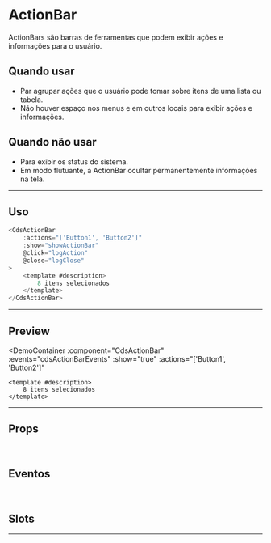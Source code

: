 # ActionBar

ActionBars são barras de ferramentas que podem exibir ações e informações para o usuário.

## Quando usar

- Par agrupar ações que o usuário pode tomar sobre itens de uma lista ou tabela.
- Não houver espaço nos menus e em outros locais para exibir ações e informações.

## Quando não usar

- Para exibir os status do sistema.
- Em modo flutuante, a ActionBar ocultar permanentemente informações na tela.


---

## Uso

```js
<CdsActionBar
	:actions="['Button1', 'Button2']"
	:show="showActionBar"
	@click="logAction"
	@close="logClose"
>
	<template #description>
		8 itens selecionados
	</template>
</CdsActionBar>
```
---

## Preview

<DemoContainer
	:component="CdsActionBar"
	:events="cdsActionBarEvents"
	:show="true"
	:actions="['Button1', 'Button2']"
>
	<template #description>
		8 itens selecionados
	</template>
</DemoContainer>

---

## Props

<APITable
	name="ActionBar"
	section="props"
/>
<br />

## Eventos

<APITable
	name="ActionBar"
	section="events"
/>
<br />

## Slots

<APITable
	name="ActionBar"
	section="slots"
/>

---

<script setup>
import { ref } from 'vue';
import CdsActionBar from '@/components/ActionBar.vue';

const cdsActionBarEvents = [
	'click',
	'close'
];
</script>
